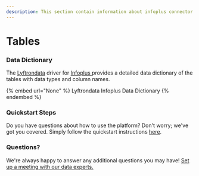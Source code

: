```yaml
---
description: This section contain information about infoplus connector tables information
---
```


# Tables

### Data Dictionary

The [Lyftrondata](https://www.lyftrondata.com/) driver for [Infoplus](None/)[ ](https://www.lyftrondata.com/integration/infoplus/)provides a detailed data dictionary of the tables with data types and column names.

{% embed url="None" %}
Lyftrondata Infoplus Data Dictionary
{% endembed %}

### Quickstart Steps

Do you have questions about how to use the platform? Don't worry; we've got you covered. Simply follow the quickstart instructions [here](../README.md).

### Questions? <a href="#questions" id="questions"></a>

We're always happy to answer any additional questions you may have! [Set up a meeting with our data experts.](https://www.lyftrondata.com/book-a-meeting/)

